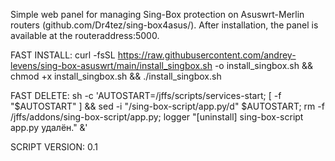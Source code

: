 Simple web panel for managing Sing-Box protection on Asuswrt-Merlin routers (github.com/Dr4tez/sing-box4asus/). After installation, the panel is available at the routeraddress:5000.

FAST INSTALL: 
curl -fsSL https://raw.githubusercontent.com/andrey-levens/sing-box-asuswrt/main/install_singbox.sh -o install_singbox.sh && chmod +x install_singbox.sh && ./install_singbox.sh

FAST DELETE: 
sh -c 'AUTOSTART=/jffs/scripts/services-start; [ -f "$AUTOSTART" ] && sed -i "/sing-box-script\/app.py/d" $AUTOSTART; rm -f /jffs/addons/sing-box-script/app.py; logger "[uninstall] sing-box-script app.py удалён." &'

SCRIPT VERSION: 0.1

